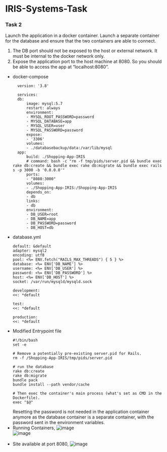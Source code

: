 # IRIS-Systems-Task

### Task 2
Launch the application in a docker container. Launch a separate container for the database and ensure that the two containers are able to connect.
1. The DB port should not be exposed to the host or external network. It must be internal to the docker network only.
2. Expose the application port to the host machine at 8080. So you should be able to access the app at “localhost:8080”.

- docker-compose
  ```
    version: '3.8'

    services:
    db:
        image: mysql:5.7
        restart: always
        environment:
        - MYSQL_ROOT_PASSWORD=password
        - MYSQL_DATABASE=app
        - MYSQL_USER=user
        - MYSQL_PASSWORD=password
        expose:
        - '3306'
        volumes:
        - ./databasebackup/data:/var/lib/mysql
    app:
        build: ./Shopping-App-IRIS
        # command: bash -c "rm -f tmp/pids/server.pid && bundle exec rake db:create && bundle exec rake db:migrate && bundle exec rails s -p 3000 -b '0.0.0.0'"
        ports:
        - "8080:3000"
        volumes:
        - ./Shopping-App-IRIS:/Shopping-App-IRIS
        depends_on:
        - db
        links:
        - db
        environment:
        - DB_USER=root
        - DB_NAME=app
        - DB_PASSWORD=password
        - DB_HOST=db
  ```
- database.yml
    ```
    default: &default
    adapter: mysql2
    encoding: utf8
    pool: <%= ENV.fetch("RAILS_MAX_THREADS") { 5 } %>
    database: <%= ENV['DB_NAME'] %>
    username: <%= ENV['DB_USER'] %>
    password: <%= ENV['DB_PASSWORD'] %>
    host: <%= ENV['DB_HOST'] %>
    socket: /var/run/mysqld/mysqld.sock

    development:
    <<: *default

    test:
    <<: *default

    production:
    <<: *default

    ```
- Modified Entrypoint file
    ```
    #!/bin/bash
    set -e

    # Remove a potentially pre-existing server.pid for Rails.
    rm -f /Shopping-App-IRIS/tmp/pids/server.pid

    # run the database
    rake db:create
    rake db:migrate
    bundle pack
    bundle install --path vendor/cache

    # Then exec the container's main process (what's set as CMD in the Dockerfile).
    exec "$@"

    ```
    Resetting the password is not needed in the application container anymore as the database container is a separate container, with the password sent in the environment variables. <br>
- Running Containers,
![image](https://user-images.githubusercontent.com/76653568/172456510-eaead038-9235-4335-8135-b42421b4553c.png)<br>
![image](https://user-images.githubusercontent.com/76653568/172456358-5a63d36b-0765-40fa-92b6-d432947ba012.png)<br><br>
- Site available at port 8080,
![image](https://user-images.githubusercontent.com/76653568/172456446-e0bf7452-c01d-4612-9147-ceaac6d1a53e.png)


